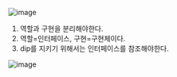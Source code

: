 ![image](https://user-images.githubusercontent.com/108928206/181243977-4c246f7b-9488-4e9c-96ba-9d91896323fe.png)

1. 역할과 구현을 분리해야한다.
2. 역할=인터페이스, 구현=구현체이다.
3. dip를 지키기 위해서는 인터페이스를 참조해야한다.

![image](https://user-images.githubusercontent.com/108928206/181246528-f1fc0c55-26c7-4fcb-93e6-8880389924fb.png)
